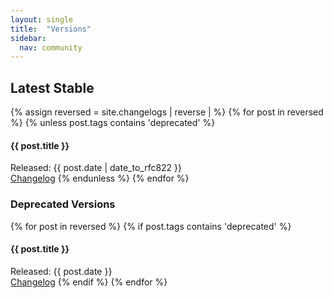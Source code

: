 ```yaml
---
layout: single
title:  "Versions"
sidebar:
  nav: community
---
```


## Latest Stable
{% assign reversed = site.changelogs | reverse |  %}
{% for post in reversed %}
  {% unless post.tags contains 'deprecated' %}
#### {{ post.title }}  
Released: {{ post.date | date_to_rfc822 }}  
<a href="{{ post.url }}">Changelog</a>
  {% endunless %}
{% endfor %}

### Deprecated Versions
{% for post in reversed %}
  {% if post.tags contains 'deprecated' %}
#### {{ post.title }}  
Released: {{ post.date }}  
<a href="{{ post.url }}">Changelog</a>
  {% endif %}
{% endfor %}
